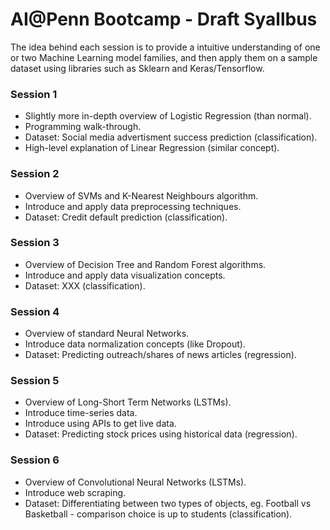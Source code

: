 # AI@Penn Bootcamp - Draft Syallbus
The idea behind each session is to provide a intuitive understanding of one or two Machine Learning model families, and then apply them on a sample dataset using
libraries such as Sklearn and Keras/Tensorflow.

### Session 1
* Slightly more in-depth overview of Logistic Regression (than normal).
* Programming walk-through.
* Dataset: Social media advertisment success prediction (classification).
* High-level explanation of Linear Regression (similar concept).

### Session 2
* Overview of SVMs and K-Nearest Neighbours algorithm.
* Introduce and apply data preprocessing techniques.
* Dataset: Credit default prediction (classification).

### Session 3
* Overview of Decision Tree and Random Forest algorithms.
* Introduce and apply data visualization concepts.
* Dataset: XXX (classification).

### Session 4
* Overview of standard Neural Networks.
* Introduce data normalization concepts (like Dropout).
* Dataset: Predicting outreach/shares of news articles (regression).

### Session 5
* Overview of Long-Short Term Networks (LSTMs).
* Introduce time-series data.
* Introduce using APIs to get live data.
* Dataset: Predicting stock prices using historical data (regression).

### Session 6
* Overview of Convolutional Neural Networks (LSTMs).
* Introduce web scraping.
* Dataset: Differentiating between two types of objects, eg. Football vs Basketball - comparison choice is up to students (classification).
